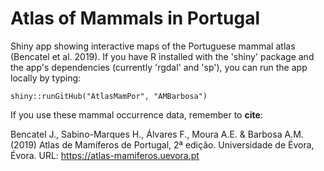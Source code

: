 # Atlas of Mammals in Portugal

Shiny app showing interactive maps of the Portuguese mammal atlas (Bencatel et al. 2019). If you have R installed with the 'shiny' package and the app's dependencies (currently 'rgdal' and 'sp'), you can run the app locally by typing:

```{r, eval=FALSE}
shiny::runGitHub("AtlasMamPor", "AMBarbosa")
```

If you use these mammal occurrence data, remember to **cite**:

Bencatel J., Sabino-Marques H., Álvares F., Moura A.E. & Barbosa A.M. (2019) Atlas de Mamíferos de Portugal, 2ª edição. Universidade de Évora, Évora. URL: https://atlas-mamiferos.uevora.pt

